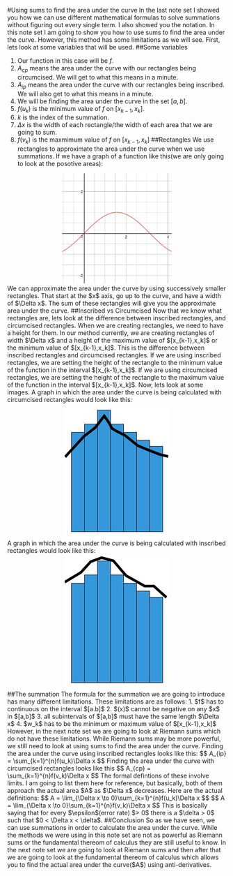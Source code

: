 #Using sums to find the area under the curve
In the last note set I showed you how we can use different mathematical formulas to solve summations without figuring out every single term. I also showed you the notation. In this note set I am going to show you how to use sums to find the area under the curve. However, this method has some limitations as we will see. First, lets look at some variables that will be used.
##Some variables
1. Our function in this case will be $f$.
2. $A_{cp}$ means the area under the curve with our rectangles being circumcised. We will get to what this means in a minute.
3. $A_{ip}$ means the area under the curve with our rectangles being inscribed. We will also get to what this means in a minute.
4. We will be finding the area under the curve in the set $[a,b]$.
5. $f(u_k)$ is the minimum value of $f$ on $[x_{k-1},x_k]$.
6. $k$ is the index of the summation.
7. $\Delta x$ is the width of each rectangle/the width of each area that we are going to sum.
8. $f(v_k)$ is the maxmimum value of $f$ on $[x_{k-1},x_k]$
##Rectangles
We use rectangles to approximate the area under the curve when we use summations. If we have a graph of a function like this(we are only going to look at the posotive areas):
<center>
<img src="../images/graph11.png" style="width:50%;height:50%;"/>
</center>
We can approximate the area under the curve by using successively smaller rectangles. That start at the $x$ axis, go up to the curve, and have a width of $\Delta x$. The sum of these rectangles will give you the approximate area under the curve.
##Inscribed vs Circumcised
Now that we know what rectangles are, lets look at the difference between inscribed rectangles, and circumcised rectangles. When we are creating rectangles, we need to have a height for them. In our method currently, we are creating rectangles of width $\Delta x$ and a height of the maximum value of $[x_{k-1},x_k]$ or the minimum value of $[x_{k-1},x_k]$. This is the difference between inscribed rectangles and circumcised rectangles. If we are using inscribed rectangles, we are setting the height of the rectangle to the minimum value of the function in the interval $[x_{k-1},x_k]$. If we are using circumcised rectangles, we are setting the height of the rectangle to the maximum value of the function in the interval $[x_{k-1},x_k]$. Now, lets look at some images.
A graph in which the area under the curve is being calculated with circumcised rectangles would look like this:
<center>
<img src="../images/diagram3.jpg"/>
</center>
A graph in which the area under the curve is being calculated with inscribed rectangles would look like this:
<center>
<img src="../images/diagram4.jpg"/>
</center>
##The summation
The formula for the summation we are going to introduce has many different limitations. These limitations are as follows:
1. $f$ has to continuous on the interval $[a.b]$
2. $(x)$ cannot be negative on any $x$ in $[a,b]$
3. all subintervals of $[a,b]$ must have the same length $\Delta x$
4. $w_k$ has to be the minimum or maximum value of $[x_{k-1},x_k]$
However, in the next note set we are going to look at Riemann sums which do not have these limitations. While Riemann sums may be more powerful, we still need to look at using sums to find the area under the curve. Finding the area under the curve using inscribed rectangles looks like this:
$$
A_{ip} = \sum_{k=1}^{n}f(u_k)\Delta x
$$
Finding the area under the curve with circumcised rectangles looks like this
$$
A_{cp} = \sum_{k=1}^{n}f(v_k)\Delta x
$$
The formal defintions of these involve limits. I am going to list them here for reference, but basically, both of them approach the actual area $A$ as $\Delta x$ decreases. Here are the actual definitions:
$$
A = \lim_{\Delta x \to 0}\sum_{k=1}^{n}f(u_k)\Delta x
$$
$$
A = \lim_{\Delta x \to 0}\sum_{k=1}^{n}f(v_k)\Delta x
$$
This is basically saying that for every $\epsilon$(error rate) $> 0$ there is a $\delta > 0$ such that $0 < \Delta x < \delta$.
##Conclusion
So as we have seen, we can use summations in order to calculate the area under the curve. While the methods we were using in this note set are not as powerful as Riemann sums or the fundamental thereom of calculus they are still useful to know. In the next note set we are going to look at Riemann sums and then after that we are going to look at the fundamental thereom of calculus which allows you to find the actual area under the curve($A$) using anti-derivatives.